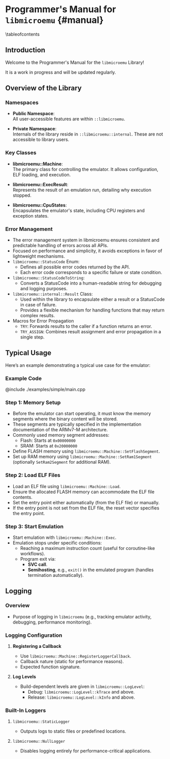 # Programmer's Manual for `libmicroemu` {#manual}

\tableofcontents


## Introduction 

Welcome to the Programmer's Manual for the `libmicroemu` Library!  

It is a work in progress and will be updated regularly.

## Overview of the Library

### Namespaces
- **Public Namespace**:  
  All user-accessible features are within `::libmicroemu`.
  
- **Private Namespace**:  
  Internals of the library reside in `::libmicroemu::internal`. These are not accessible to library users.

### Key Classes
- **libmicroemu::Machine**:  
  The primary class for controlling the emulator. It allows configuration, ELF loading, and execution.

- **libmicroemu::ExecResult**:  
  Represents the result of an emulation run, detailing why execution stopped.

- **libmicroemu::CpuStates**:  
  Encapsulates the emulator's state, including CPU registers and exception states.

### Error Management
- The error management system in libmicroemu ensures consistent and predictable handling of errors across all APIs.
- Focused on performance and simplicity, it avoids exceptions in favor of lightweight mechanisms.
- `libmicroemu::StatusCode` Enum:
  - Defines all possible error codes returned by the API.
  - Each error code corresponds to a specific failure or state condition.
- `libmicroemu::StatusCodeToString`:
  - Converts a StatusCode into a human-readable string for debugging and logging purposes.
- `libmicroemu::internal::Result` Class:
  - Used within the library to encapsulate either a result or a StatusCode in case of failure.
  - Provides a flexible mechanism for handling functions that may return complex results.
- Macros for Error Propagation
  - `TRY`: Forwards results to the caller if a function returns an error.
  - `TRY_ASSIGN`: Combines result assignment and error propagation in a single step.


## Typical Usage

Here’s an example demonstrating a typical use case for the emulator:

### Example Code

@include ./examples/simple/main.cpp

### Step 1: Memory Setup
- Before the emulator can start operating, it must know the memory segments where the binary content will be stored.
- These segments are typically specified in the implementation documentation of the ARMv7-M architecture.
- Commonly used memory segment addresses:
  - Flash: Starts at `0x00000000`
  - SRAM: Starts at `0x20000000`
- Define FLASH memory using `libmicroemu::Machine::SetFlashSegment`.
- Set up RAM memory using `libmicroemu::Machine::SetRam1Segment` (optionally `SetRam2Segment` for additional RAM).

### Step 2: Load ELF Files
- Load an ELF file using `libmicroemu::Machine::Load`.
- Ensure the allocated FLASH memory can accommodate the ELF file contents.
- Set the entry point either automatically (from the ELF file) or manually.
- If the entry point is not set from the ELF file, the reset vector specifies the entry point.

### Step 3: Start Emulation
- Start emulation with `libmicroemu::Machine::Exec`.
- Emulation stops under specific conditions:
  - Reaching a maximum instruction count (useful for coroutine-like workflows).
  - Program exit via:
    - **SVC call**.
    - **Semihosting**, e.g., `exit()` in the emulated program (handles termination automatically).


## Logging

### Overview
- Purpose of logging in `libmicroemu` (e.g., tracking emulator activity, debugging, performance monitoring).

### Logging Configuration
1. **Registering a Callback**  
   - Use `libmicroemu::Machine::RegisterLoggerCallback`.
   - Callback nature (static for performance reasons).
   - Expected function signature.

2. **Log Levels**  
   - Build-dependent levels are given in `libmicroemu::LogLevel`:
     - Debug: `libmicroemu::LogLevel::kTrace` and above.
     - Release: `libmicroemu::LogLevel::kInfo` and above.

### Built-In Loggers
1. `libmicroemu::StaticLogger` 
   - Outputs logs to static files or predefined locations.

2. `libmicroemu::NullLogger`  
   - Disables logging entirely for performance-critical applications.
